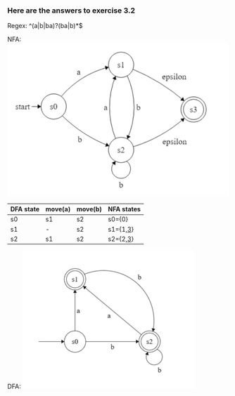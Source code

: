 ### Here are the answers to exercise 3.2

Regex:
^(a|b|ba)?(ba|b)*$



NFA:
![NFA picture](NFA.png)

| DFA state | move(a) | move(b) | NFA states |
|-----------|---------|---------|------------|
| s0        | s1      | s2      | s0={0}     |
| s1        | -       | s2      | s1={1,<ins>3</ins>}   |
| s2        | s1      | s2      | s2={2,<ins>3</ins>}   |

DFA:
![DFA picture](DFA.png)



